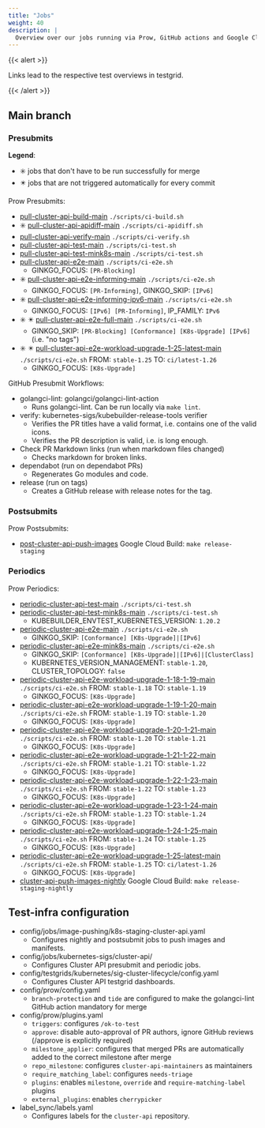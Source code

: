 ```yaml
---
title: "Jobs"
weight: 40
description: |
  Overview over our jobs running via Prow, GitHub actions and Google Cloud Build.
---
```


{{< alert >}}

Links lead to the respective test overviews in testgrid.

{{< /alert >}}

## Main branch

### Presubmits

**Legend**:
* ✳️️ jobs that don't have to be run successfully for merge
* ✴️ jobs that are not triggered automatically for every commit

Prow Presubmits:
* [pull-cluster-api-build-main] `./scripts/ci-build.sh`
* ✳️️ [pull-cluster-api-apidiff-main] `./scripts/ci-apidiff.sh`
* [pull-cluster-api-verify-main] `./scripts/ci-verify.sh`
* [pull-cluster-api-test-main] `./scripts/ci-test.sh`
* [pull-cluster-api-test-mink8s-main] `./scripts/ci-test.sh`
* [pull-cluster-api-e2e-main] `./scripts/ci-e2e.sh`
  * GINKGO_FOCUS: `[PR-Blocking]`
* ✳️️ [pull-cluster-api-e2e-informing-main] `./scripts/ci-e2e.sh`
  * GINKGO_FOCUS: `[PR-Informing]`, GINKGO_SKIP: `[IPv6]`
* ✳️️ [pull-cluster-api-e2e-informing-ipv6-main] `./scripts/ci-e2e.sh`
  * GINKGO_FOCUS: `[IPv6] [PR-Informing]`, IP_FAMILY: `IPv6`
* ✳️️ ✴️ [pull-cluster-api-e2e-full-main] `./scripts/ci-e2e.sh`
  * GINKGO_SKIP: `[PR-Blocking] [Conformance] [K8s-Upgrade] [IPv6]` (i.e. "no tags")
* ✳️️ ✴️ [pull-cluster-api-e2e-workload-upgrade-1-25-latest-main] `./scripts/ci-e2e.sh` FROM: `stable-1.25` TO: `ci/latest-1.26`
  * GINKGO_FOCUS: `[K8s-Upgrade]`

GitHub Presubmit Workflows:
* golangci-lint: golangci/golangci-lint-action
  * Runs golangci-lint. Can be run locally via `make lint`.
* verify: kubernetes-sigs/kubebuilder-release-tools verifier
  * Verifies the PR titles have a valid format, i.e. contains one of the valid icons.
  * Verifies the PR description is valid, i.e. is long enough.
* Check PR Markdown links (run when markdown files changed)
  * Checks markdown for broken links. 
* dependabot (run on dependabot PRs)
  * Regenerates Go modules and code.
* release (run on tags)
  * Creates a GitHub release with release notes for the tag.

### Postsubmits

Prow Postsubmits:
* [post-cluster-api-push-images] Google Cloud Build: `make release-staging`

### Periodics

Prow Periodics:
* [periodic-cluster-api-test-main] `./scripts/ci-test.sh`
* [periodic-cluster-api-test-mink8s-main] `./scripts/ci-test.sh`
  * KUBEBUILDER_ENVTEST_KUBERNETES_VERSION: `1.20.2` 
* [periodic-cluster-api-e2e-main] `./scripts/ci-e2e.sh`
  * GINKGO_SKIP: `[Conformance] [K8s-Upgrade]|[IPv6]`
* [periodic-cluster-api-e2e-mink8s-main] `./scripts/ci-e2e.sh`
  * GINKGO_SKIP: `[Conformance] [K8s-Upgrade]|[IPv6]|[ClusterClass]`
  * KUBERNETES_VERSION_MANAGEMENT: `stable-1.20`, CLUSTER_TOPOLOGY: `false`
* [periodic-cluster-api-e2e-workload-upgrade-1-18-1-19-main] `./scripts/ci-e2e.sh` FROM: `stable-1.18` TO: `stable-1.19`
  * GINKGO_FOCUS: `[K8s-Upgrade]`
* [periodic-cluster-api-e2e-workload-upgrade-1-19-1-20-main] `./scripts/ci-e2e.sh` FROM: `stable-1.19` TO: `stable-1.20`
  * GINKGO_FOCUS: `[K8s-Upgrade]`
* [periodic-cluster-api-e2e-workload-upgrade-1-20-1-21-main] `./scripts/ci-e2e.sh` FROM: `stable-1.20` TO: `stable-1.21`
  * GINKGO_FOCUS: `[K8s-Upgrade]`
* [periodic-cluster-api-e2e-workload-upgrade-1-21-1-22-main] `./scripts/ci-e2e.sh` FROM: `stable-1.21` TO: `stable-1.22`
  * GINKGO_FOCUS: `[K8s-Upgrade]`
* [periodic-cluster-api-e2e-workload-upgrade-1-22-1-23-main] `./scripts/ci-e2e.sh` FROM: `stable-1.22` TO: `stable-1.23`
  * GINKGO_FOCUS: `[K8s-Upgrade]`
* [periodic-cluster-api-e2e-workload-upgrade-1-23-1-24-main] `./scripts/ci-e2e.sh` FROM: `stable-1.23` TO: `stable-1.24`
  * GINKGO_FOCUS: `[K8s-Upgrade]`
* [periodic-cluster-api-e2e-workload-upgrade-1-24-1-25-main] `./scripts/ci-e2e.sh` FROM: `stable-1.24` TO: `stable-1.25`
  * GINKGO_FOCUS: `[K8s-Upgrade]`
* [periodic-cluster-api-e2e-workload-upgrade-1-25-latest-main] `./scripts/ci-e2e.sh` FROM: `stable-1.25` TO: `ci/latest-1.26`
  * GINKGO_FOCUS: `[K8s-Upgrade]`
* [cluster-api-push-images-nightly] Google Cloud Build: `make release-staging-nightly`

## Test-infra configuration

* config/jobs/image-pushing/k8s-staging-cluster-api.yaml
  * Configures nightly and postsubmit jobs to push images and manifests. 
* config/jobs/kubernetes-sigs/cluster-api/
  * Configures Cluster API  presubmit and periodic jobs.
* config/testgrids/kubernetes/sig-cluster-lifecycle/config.yaml
  * Configures Cluster API testgrid dashboards.  
* config/prow/config.yaml
  * `branch-protection` and `tide` are configured to make the golangci-lint GitHub action mandatory for merge
* config/prow/plugins.yaml
  * `triggers`: configures `/ok-to-test`
  * `approve`: disable auto-approval of PR authors, ignore GitHub reviews (/approve is explicitly required)
  * `milestone_applier`: configures that merged PRs are automatically added to the correct milestone after merge
  * `repo_milestone`: configures `cluster-api-maintainers` as maintainers
  * `require_matching_label`: configures `needs-triage`
  * `plugins`: enables `milestone`, `override` and `require-matching-label` plugins
  * `external_plugins`: enables `cherrypicker`
* label_sync/labels.yaml
  * Configures labels for the `cluster-api` repository. 


<!-- links -->
[pull-cluster-api-build-main]: https://testgrid.k8s.io/sig-cluster-lifecycle-cluster-api#capi-pr-build-main
[pull-cluster-api-apidiff-main]: https://testgrid.k8s.io/sig-cluster-lifecycle-cluster-api#capi-pr-apidiff-main
[pull-cluster-api-verify-main]: https://testgrid.k8s.io/sig-cluster-lifecycle-cluster-api#capi-pr-verify-main
[pull-cluster-api-test-main]: https://testgrid.k8s.io/sig-cluster-lifecycle-cluster-api#capi-pr-test-main
[pull-cluster-api-test-mink8s-main]: https://testgrid.k8s.io/sig-cluster-lifecycle-cluster-api#capi-pr-test-mink8s-main
[pull-cluster-api-e2e-main]: https://testgrid.k8s.io/sig-cluster-lifecycle-cluster-api#capi-pr-e2e-main
[pull-cluster-api-e2e-informing-main]: https://testgrid.k8s.io/sig-cluster-lifecycle-cluster-api#capi-pr-e2e-informing-main
[pull-cluster-api-e2e-informing-ipv6-main]: https://testgrid.k8s.io/sig-cluster-lifecycle-cluster-api#capi-pr-e2e-informing-ipv6-main
[pull-cluster-api-e2e-full-main]: https://testgrid.k8s.io/sig-cluster-lifecycle-cluster-api#capi-pr-e2e-full-main
[pull-cluster-api-e2e-workload-upgrade-1-25-latest-main]: https://testgrid.k8s.io/sig-cluster-lifecycle-cluster-api#capi-pr-e2e-main-1-25-latest
[periodic-cluster-api-test-main]: https://testgrid.k8s.io/sig-cluster-lifecycle-cluster-api#capi-test-main
[periodic-cluster-api-test-mink8s-main]: https://testgrid.k8s.io/sig-cluster-lifecycle-cluster-api#capi-test-mink8s-main
[periodic-cluster-api-e2e-main]: https://testgrid.k8s.io/sig-cluster-lifecycle-cluster-api#capi-e2e-main
[periodic-cluster-api-e2e-upgrade-v0-3-to-main]: https://testgrid.k8s.io/sig-cluster-lifecycle-cluster-api#capi-e2e-upgrade-v0-3-to-main
[periodic-cluster-api-e2e-upgrade-v1-0-to-main]: https://testgrid.k8s.io/sig-cluster-lifecycle-cluster-api#capi-e2e-upgrade-v1-0-to-main
[periodic-cluster-api-e2e-mink8s-main]: https://testgrid.k8s.io/sig-cluster-lifecycle-cluster-api#capi-e2e-mink8s-main
[periodic-cluster-api-e2e-workload-upgrade-1-18-1-19-main]: https://testgrid.k8s.io/sig-cluster-lifecycle-cluster-api#capi-e2e-main-1-18-1-19
[periodic-cluster-api-e2e-workload-upgrade-1-19-1-20-main]: https://testgrid.k8s.io/sig-cluster-lifecycle-cluster-api#capi-e2e-main-1-19-1-20
[periodic-cluster-api-e2e-workload-upgrade-1-20-1-21-main]: https://testgrid.k8s.io/sig-cluster-lifecycle-cluster-api#capi-e2e-main-1-20-1-21
[periodic-cluster-api-e2e-workload-upgrade-1-21-1-22-main]: https://testgrid.k8s.io/sig-cluster-lifecycle-cluster-api#capi-e2e-main-1-21-1-22
[periodic-cluster-api-e2e-workload-upgrade-1-22-1-23-main]: https://testgrid.k8s.io/sig-cluster-lifecycle-cluster-api#capi-e2e-main-1-22-1-23
[periodic-cluster-api-e2e-workload-upgrade-1-23-1-24-main]: https://testgrid.k8s.io/sig-cluster-lifecycle-cluster-api#capi-e2e-main-1-23-1-24
[periodic-cluster-api-e2e-workload-upgrade-1-24-1-25-main]: https://testgrid.k8s.io/sig-cluster-lifecycle-cluster-api#capi-e2e-main-1-24-1-25
[periodic-cluster-api-e2e-workload-upgrade-1-25-latest-main]: https://testgrid.k8s.io/sig-cluster-lifecycle-cluster-api#capi-e2e-main-1-25-latest
[cluster-api-push-images-nightly]: https://testgrid.k8s.io/sig-cluster-lifecycle-image-pushes#cluster-api-push-images-nightly
[post-cluster-api-push-images]: https://testgrid.k8s.io/sig-cluster-lifecycle-image-pushes#post-cluster-api-push-images

